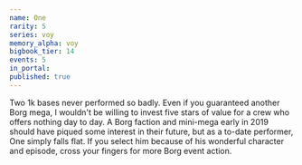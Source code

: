 ```yaml
---
name: One
rarity: 5
series: voy
memory_alpha: voy
bigbook_tier: 14
events: 5
in_portal:
published: true
---
```


Two 1k bases never performed so badly. Even if you guaranteed another Borg mega, I wouldn't be willing to invest five stars of value for a crew who offers nothing day to day. A Borg faction and mini-mega early in 2019 should have piqued some interest in their future, but as a to-date performer, One simply falls flat. If you select him because of his wonderful character and episode, cross your fingers for more Borg event action.
